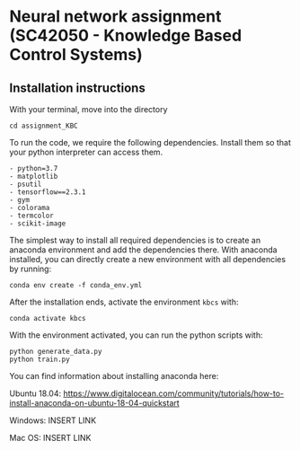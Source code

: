 # Neural network assignment (SC42050 - Knowledge Based Control Systems)

## Installation instructions
With your terminal, move into the directory
```
cd assignment_KBC
```
To run the code, we require the following dependencies. Install them so that your python interpreter can access them.
```
- python=3.7
- matplotlib
- psutil
- tensorflow==2.3.1
- gym
- colorama
- termcolor
- scikit-image
```
The simplest way to install all required dependencies is to create an anaconda environment and add the dependencies there. 
With anaconda installed, you can directly create a new environment with all dependencies by running:
```
conda env create -f conda_env.yml
```
After the installation ends, activate the environment ```kbcs``` with:
```
conda activate kbcs
```
With the environment activated, you can run the python scripts with:
```
python generate_data.py
python train.py
```
You can find information about installing anaconda here:

Ubuntu 18.04: https://www.digitalocean.com/community/tutorials/how-to-install-anaconda-on-ubuntu-18-04-quickstart

Windows: INSERT LINK

Mac OS: INSERT LINK

